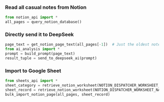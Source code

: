 ### Read all casual notes from Notion
```python
from notion_api import *
all_pages = query_notion_database()
```

### Directly send it to DeepSeek
```python
page_text = get_notion_page_text(all_pages[-1])  # Just the oldest note
from ai_analysis import *
prompt = build_prompt(page_text)
result_tuple = send_to_deepseek_ai(prompt)
```

### Import to Google Sheet
```python
from sheets_api import *
sheet_category = retrieve_notion_worksheet(NOTION_DISPATCHER_WORKSHEET_NAME_CATEGORY)
sheet_record = retrieve_notion_worksheet(NOTION_DISPATCHER_WORKSHEET_NAME_RECORD)
bulk_import_notion_page(all_pages, sheet_record)
```